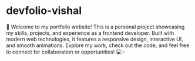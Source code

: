 # devfolio-vishal
🚀 Welcome to my portfolio website! This is a personal project showcasing my skills, projects, and experience as a frontend developer. Built with modern web technologies, it features a responsive design, interactive UI, and smooth animations. Explore my work, check out the code, and feel free to connect for collaboration or opportunities! 💻✨
